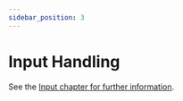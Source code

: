 ```yaml
---
sidebar_position: 3
---
```


Input Handling
======================

See the [Input chapter for further information](../general-concepts/input).